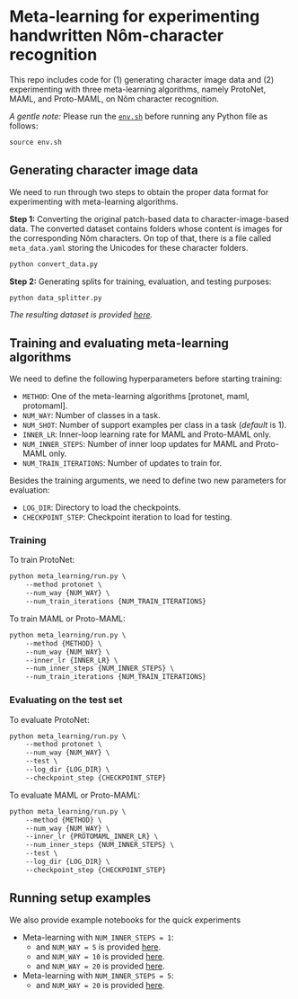 # Meta-learning for experimenting handwritten Nôm-character recognition

This repo includes code for (1) generating character image data and (2) experimenting with three meta-learning algorithms, namely ProtoNet, MAML, and Proto-MAML, on Nôm character recognition.

*A gentle note:* Please run the [`env.sh`](./env.sh) before running any Python file as follows:

``` markdown
source env.sh
```

## Generating character image data

We need to run through two steps to obtain the proper data format for experimenting with meta-learning algorithms.

**Step 1:** Converting the original patch-based data to character-image-based data. The converted dataset contains folders whose content is images for the corresponding Nôm characters. On top of that, there is a file called `meta_data.yaml` storing the Unicodes for these character folders.

``` markdown
python convert_data.py
```

**Step 2:** Generating splits for training, evaluation, and testing purposes:

``` markdown
python data_splitter.py
```

*The resulting dataset is provided [here](https://www.kaggle.com/datasets/nguynthhi/nom-dataset-for-meta-learning).*

## Training and evaluating meta-learning algorithms

We need to define the following hyperparameters before starting training:

* `METHOD`: One of the meta-learning algorithms [protonet, maml, protomaml].
* `NUM_WAY`: Number of classes in a task.
* `NUM_SHOT`: Number of support examples per class in a task (*default* is 1).
* `INNER_LR`: Inner-loop learning rate for MAML and Proto-MAML only.
* `NUM_INNER_STEPS`: Number of inner loop updates for MAML and Proto-MAML only.
* `NUM_TRAIN_ITERATIONS`: Number of updates to train for.

Besides the training arguments, we need to define two new parameters for evaluation:

* `LOG_DIR`: Directory to load the checkpoints.
* `CHECKPOINT_STEP`: Checkpoint iteration to load for testing.

### Training

To train ProtoNet:

``` markdown
python meta_learning/run.py \
    --method protonet \
    --num_way {NUM_WAY} \
    --num_train_iterations {NUM_TRAIN_ITERATIONS}
```

To train MAML or Proto-MAML:

``` markdown
python meta_learning/run.py \
    --method {METHOD} \
    --num_way {NUM_WAY} \
    --inner_lr {INNER_LR} \
    --num_inner_steps {NUM_INNER_STEPS} \
    --num_train_iterations {NUM_TRAIN_ITERATIONS}
```

### Evaluating on the test set

To evaluate ProtoNet:

``` markdown
python meta_learning/run.py \
    --method protonet \
    --num_way {NUM_WAY} \
    --test \
    --log_dir {LOG_DIR} \
    --checkpoint_step {CHECKPOINT_STEP}
```

To evaluate MAML or Proto-MAML:

``` markdown
python meta_learning/run.py \
    --method {METHOD} \
    --num_way {NUM_WAY} \
    --inner_lr {PROTOMAML_INNER_LR} \
    --num_inner_steps {NUM_INNER_STEPS} \
    --test \
    --log_dir {LOG_DIR} \
    --checkpoint_step {CHECKPOINT_STEP}
```
## Running setup examples

We also provide example notebooks for the quick experiments

* Meta-learning with `NUM_INNER_STEPS = 1`:
    * and `NUM_WAY = 5` is provided [here](https://www.kaggle.com/code/nguynthhi/nom-character-recognition?scriptVersionId=138069640).
    * and `NUM_WAY = 10` is provided [here](https://www.kaggle.com/code/nguynthhi/nom-character-recognition?scriptVersionId=138069829).
    * and `NUM_WAY = 20` is provided [here](https://www.kaggle.com/code/nguynthhi/nom-character-recognition?scriptVersionId=138071875).
* Meta-learning with `NUM_INNER_STEPS = 5`:
    * and `NUM_WAY = 20` is provided [here](https://www.kaggle.com/code/nguynthhi/nom-character-recognition?scriptVersionId=138072064).
